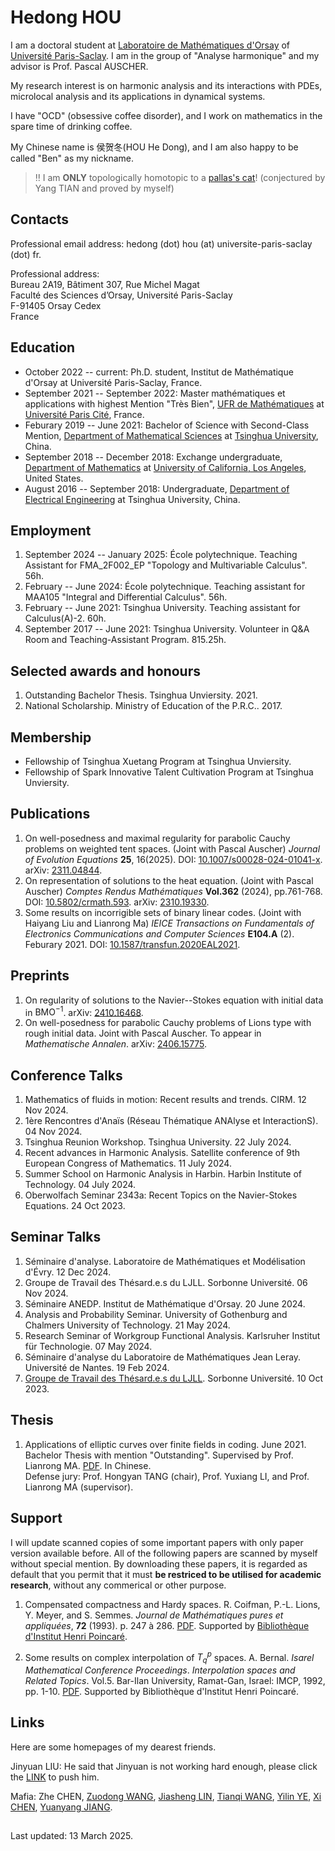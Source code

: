 # Hedong HOU

I am a doctoral student at [Laboratoire de Mathématiques d'Orsay](https://www.imo.universite-paris-saclay.fr/en/) of [Université Paris-Saclay](https://www.universite-paris-saclay.fr). I am in the group of "Analyse harmonique" and my advisor is Prof. Pascal AUSCHER. 

My research interest is on harmonic analysis and its interactions with PDEs, microlocal analysis and its applications in dynamical systems.

I have "OCD" (obsessive coffee disorder), and I work on mathematics in the spare time of drinking coffee.

My Chinese name is 侯贺冬(HOU He Dong), and I am also happy to be called "Ben" as my nickname.

> ‼️ I am **ONLY** topologically homotopic to a [pallas's cat](https://en.wikipedia.org/wiki/Pallas%27s_cat)! (conjectured by Yang TIAN and proved by myself)

## Contacts

Professional email address: hedong (dot) hou (at) universite-paris-saclay (dot) fr.

Professional address:\
Bureau 2A19, Bâtiment 307, Rue Michel Magat\
Faculté des Sciences d’Orsay, Université Paris-Saclay\
F-91405 Orsay Cedex\
France

## Education

* October 2022 -- current: Ph.D. student, Institut de Mathématique d'Orsay at Université Paris-Saclay, France.
* September 2021 -- September 2022: Master mathématiques et applications with highest Mention "Très Bien", [UFR de Mathématiques](https://www.math.univ-paris-diderot.fr/) at [Université Paris Cité](https://u-paris.fr), France.
* Feburary 2019 -- June 2021: Bachelor of Science with Second-Class Mention, [Department of Mathematical Sciences](https://www.math.tsinghua.edu.cn/) at [Tsinghua University](https://www.tsinghua.edu.cn/), China.
* September 2018 -- December 2018: Exchange undergraduate, [Department of Mathematics](https://ww3.math.ucla.edu/) at [University of California, Los Angeles](https://www.ucla.edu/), United States.
* August 2016 -- September 2018: Undergraduate, [Department of Electrical Engineering](https://www.eea.tsinghua.edu.cn/) at Tsinghua University, China.

## Employment

1. September 2024 -- January 2025: École polytechnique. Teaching Assistant for FMA_2F002_EP "Topology and Multivariable Calculus". 56h.
1. February -- June 2024: École polytechnique. Teaching assistant for MAA105 "Integral and Differential Calculus". 56h.
1. February -- June 2021: Tsinghua University. Teaching assistant for Calculus(A)-2. 60h.
1. September 2017 -- June 2021: Tsinghua University. Volunteer in Q&A Room and Teaching-Assistant Program. 815.25h.

## Selected awards and honours

1. Outstanding Bachelor Thesis. Tsinghua Unviersity. 2021.
1. National Scholarship. Ministry of Education of the P.R.C.. 2017.

## Membership

* Fellowship of Tsinghua Xuetang Program at Tsinghua Unviersity.
* Fellowship of Spark Innovative Talent Cultivation Program at Tsinghua Unviersity.

## Publications

1. On well-posedness and maximal regularity for parabolic Cauchy problems on weighted tent spaces. (Joint with Pascal Auscher) _Journal of Evolution Equations_ **25**, 16(2025). DOI: [10.1007/s00028-024-01041-x](https://doi.org/10.1007/s00028-024-01041-x). arXiv: [2311.04844](https://doi.org/10.48550/arXiv.2311.04844).
1. On representation of solutions to the heat equation. (Joint with Pascal Auscher) _Comptes Rendus Mathématiques_ **Vol.362** (2024), pp.761-768. DOI: [10.5802/crmath.593](https://doi.org/10.5802/crmath.593). arXiv: [2310.19330](https://doi.org/10.48550/arXiv.2310.19330).
1. Some results on incorrigible sets of binary linear codes. (Joint with Haiyang Liu and Lianrong Ma) _IEICE Transactions on Fundamentals of Electronics Communications and Computer Sciences_ **E104.A** (2). Feburary 2021. DOI: [10.1587/transfun.2020EAL2021](http://dx.doi.org/10.1587/transfun.2020EAL2021). 

## Preprints

1. On regularity of solutions to the Navier--Stokes equation with initial data in $\mathrm{BMO}^{-1}$. arXiv: [2410.16468](https://doi.org/10.48550/arXiv.2410.16468).
1. On well-posedness for parabolic Cauchy problems of Lions type with rough initial data. Joint with Pascal Auscher. To appear in _Mathematische Annalen_. arXiv: [2406.15775](https://doi.org/10.48550/arXiv.2406.15775).

## Conference Talks

1. Mathematics of fluids in motion: Recent results and trends. CIRM. 12 Nov 2024.
1. 1ère Rencontres d'Anaïs (Réseau Thématique ANAlyse et InteractionS). 04 Nov 2024.
1. Tsinghua Reunion Workshop. Tsinghua University. 22 July 2024.
1. Recent advances in Harmonic Analysis. Satellite conference of 9th European Congress of Mathematics. 11 July 2024.
1. Summer School on Harmonic Analysis in Harbin. Harbin Institute of Technology. 04 July 2024.
1. Oberwolfach Seminar 2343a: Recent Topics on the Navier-Stokes Equations. 24 Oct 2023.


## Seminar Talks

1. Séminaire d'analyse. Laboratoire de Mathématiques et Modélisation d'Évry. 12 Dec 2024.
1. Groupe de Travail des Thésard.e.s du LJLL. Sorbonne Université. 06 Nov 2024.
1. Séminaire ANEDP. Institut de Mathématique d'Orsay. 20 June 2024.
1. Analysis and Probability Seminar. University of Gothenburg and Chalmers University of Technology. 21 May 2024.
1. Research Seminar of Workgroup Functional Analysis. Karlsruher Institut für Technologie. 07 May 2024.
1. Séminaire d'analyse du Laboratoire de Mathématiques Jean Leray. Université de Nantes. 19 Feb 2024.
1. [Groupe de Travail des Thésard.e.s du LJLL](https://www.ljll.math.upmc.fr/gtt/index.php). Sorbonne Université. 10 Oct 2023.

 
## Thesis

1. Applications of elliptic curves over finite fields in coding. June 2021. Bachelor Thesis with mention "Outstanding". Supervised by Prof. Lianrong MA. <a href="pdfs/bachelor_thesis.pdf" target="_blank">PDF</a>. In Chinese.\
Defense jury: Prof. Hongyan TANG (chair), Prof. Yuxiang LI, and Prof. Lianrong MA (supervisor).

## Support

I will update scanned copies of some important papers with only paper version available before. All of the following papers are scanned by myself without special mention. By downloading these papers, it is regarded as default that you permit that it must **be restriced to be utilised for academic research**, without any commerical or other purpose. <!-- It is merely for the convenience of the mathematical scientific research and the community. -->

1. Compensated compactness and Hardy spaces. R. Coifman, P.-L. Lions, Y. Meyer, and S. Semmes. _Journal de Mathématiques pures et appliquées_, **72** (1993). p. 247 à 286. <a href="pdfs/CLMS_Compensated compactness and Hardy spaces.pdf" target="_blank">PDF</a>. Supported by [Bibliothèque d'Institut Henri Poincaré](http://www.ihp.fr/fr/bibliotheque).

1. Some results on complex interpolation of $T^p_q$ spaces. A. Bernal. _Isarel Mathematical Conference Proceedings_. _Interpolation spaces and Related Topics_. Vol.5. Bar-Ilan University, Ramat-Gan, Israel: IMCP, 1992, pp. 1-10. <a href="pdfs/Bernal1992_Complex interpolation.pdf" target="_blank">PDF</a>. Supported by Bibliothèque d'Institut Henri Poincaré.

<!-- ## Miscellaneous

1. Exposé: Introduction to real harmonic analysis, II: BMO and Hardy spaces. March 2022. <a href="pdfs/Ben_Introduction_to_Real_Harmonic_Analysis__II.pdf" target="_blank">PDF</a>.
1. Exposé: Introduction to real harmonic analysis, I: interpolation and Calderón-Zygmund theory. January 2022. <a href="pdfs/Ben_Introduction_to_Real_Harmonic_Analysis__I__Interpolation_and_Calderon_Zygmund_theory.pdf" target="_blank">PDF</a>.
1. Exposé: An introduction to the dynamics on the circle. December 2021. <a href="pdfs/Ben_An_Introduction_to_the_Dynamics_on_the_Circle.pdf" target="_blank">PDF</a>.
1. Exposé: Historical notes on Navier-Stokes equations, I: basic settings and local well-posedness theory. November 2021. <a href="pdfs/Ben_Historical_Notes_on_Navier_Stokes_Equations.pdf" target="_blank">PDF</a>. -->

## Links

Here are some homepages of my dearest friends.

Jinyuan LIU: He said that Jinyuan is not working hard enough, please click the [LINK](https://liu-jinyuan.github.io/) to push him.

Mafia: Zhe CHEN, [Zuodong WANG](https://wangzuodong1997.github.io/), [Jiasheng LIN](https://daviddfforest.wordpress.com), [Tianqi WANG](https://sites.google.com/view/tianqiwang-math), [Yilin YE](https://yiliny.github.io/yiliny/yiye.html), [Xi CHEN](https://sites.google.com/view/xi-chens-webpage/home), [Yuanyang JIANG](https://sites.google.com/view/yuanyang-jiang/links).

##

Last updated: 13 March 2025.
